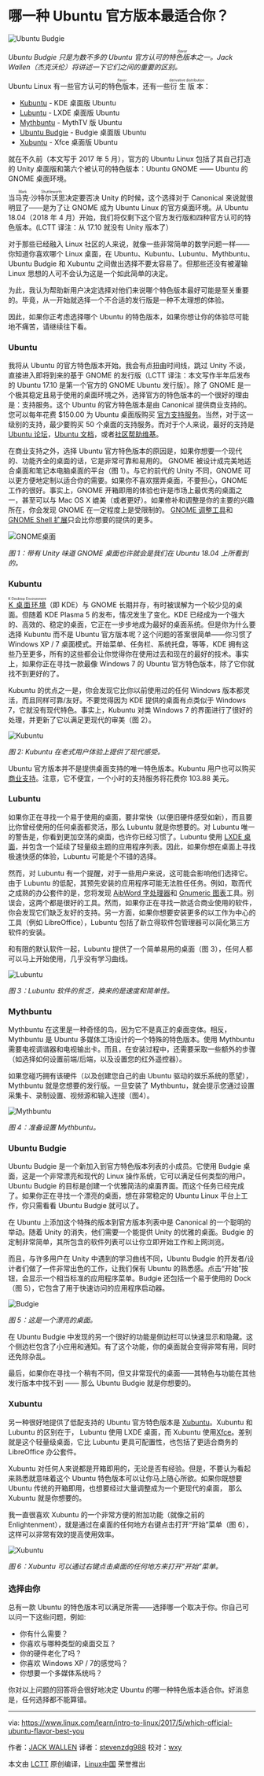 哪一种 Ubuntu 官方版本最适合你？
============================================================

![Ubuntu Budgie](https://www.linux.com/sites/lcom/files/styles/rendered_file/public/ubuntu_budgie.jpg?itok=xpo3Ujfw "Ubuntu Budgie")

*Ubuntu Budgie 只是为数不多的 Ubuntu 官方认可的<ruby>特色版本<rt>flavor</rt></ruby>之一。Jack Wallen（杰克沃伦）将讲述一下它们之间的重要的区别。*

Ubuntu Linux 有一些官方认可的<ruby>特色版本<rt>flavor</rt></ruby>，还有一些<ruby>衍生版本<rt>derivative distribution</rt></ruby>：

*   [Kubuntu][9] - KDE 桌面版 Ubuntu
*   [Lubuntu][10] - LXDE 桌面版 Ubuntu
*   [Mythbuntu][11] - MythTV 版 Ubuntu
*   [Ubuntu Budgie][12] - Budgie 桌面版 Ubuntu 
*   [Xubuntu][8] - Xfce 桌面版 Ubuntu   

就在不久前（本文写于 2017 年 5 月），官方的 Ubuntu Linux 包括了其自己打造的 Unity 桌面版和第六个被认可的特色版本：Ubuntu GNOME —— Ubuntu 的 GNOME 桌面环境。

当<ruby>马克·沙特尔沃思<rt>Mark Shuttleworth</rt></ruby>决定要否决 Unity 的时候，这个选择对于 Canonical 来说就很明显了——是为了让 GNOME 成为 Ubuntu Linux 的官方桌面环境。从 Ubuntu 18.04（2018 年 4 月）开始，我们将仅剩下这个官方发行版和四种官方认可的特色版本。(LCTT 译注：从 17.10 就没有 Unity 版本了）

对于那些已经融入 Linux 社区的人来说，就像一些非常简单的数学问题一样——你知道你喜欢哪个 Linux 桌面，在 Ubuntu、Kubuntu、Lubuntu、Mythbuntu、Ubuntu Budgie 和 Xubuntu 之间做出选择不要太容易了。但那些还没有被灌输 Linux 思想的人可不会认为这是一个如此简单的决定。 

为此，我认为帮助新用户决定选择对他们来说哪个特色版本最好可能是至关重要的。毕竟，从一开始就选择一个不合适的发行版是一种不太理想的体验。

因此，如果你正考虑选择哪个 Ubuntu 的特色版本，如果你想让你的体验尽可能地不痛苦，请继续往下看。

### Ubuntu

我将从 Ubuntu 的官方特色版本开始。我会有点扭曲时间线，跳过 Unity 不谈，直接进入即将到来的基于 GNOME 的发行版（LCTT 译注：本文写作半年后发布的 Ubuntu 17.10 是第一个官方的 GNOME Ubuntu 发行版）。除了 GNOME 是一个极其稳定且易于使用的桌面环境之外，选择官方的特色版本的一个很好的理由是：支持服务。这个 Ubuntu 的官方特色版本是由 Canonical 提供商业支持的。您可以每年花费 $150.00 为 Ubuntu 桌面版购买 [官方支持服务][20]。当然，对于这一级别的支持，最少要购买 50 个桌面的支持服务。而对于个人来说，最好的支持是 [Ubuntu 论坛][21]，[Ubuntu 文档][22]，或者[社区帮助维基][23]。

在商业支持之外，选择 Ubuntu 官方特色版本的原因是，如果你想要一个现代的、功能齐全的桌面的话，它是非常可靠和易用的。 GNOME 被设计成完美地适合桌面和笔记本电脑桌面的平台（图 1）。与它的前代的 Unity 不同，GNOME 可以更方便地定制以适合你的需要。如果你不喜欢摆弄桌面，不要担心，GNOME 工作的很好。事实上，GNOME 开箱即用的体验也许是市场上最优秀的桌面之一，甚至可以与 Mac OS X 媲美（或者更好）。如果修补和调整是你的主要的兴趣所在，你会发现 GNOME 在一定程度上是受限制的。 [GNOME 调整工具][24]和[GNOME Shell 扩展][25]只会比你想要的提供的更多。

![GNOME桌面](https://www.linux.com/sites/lcom/files/styles/rendered_file/public/ubuntu_flavor_a.jpg?itok=Ir6jBKbd "GNOME desktop")

*图 1：带有 Unity 味道 GNOME 桌面也许就会是我们在 Ubuntu 18.04 上所看到的。*

### Kubuntu

<ruby>[K 桌面环境][26]<rt>K Desktop Environment</rt></ruby>（即  KDE）与 GNOME 长期并存，有时被误解为一个较少见的桌面。但随着 KDE Plasma 5 的发布，情况发生了变化。KDE 已经成为一个强大的、高效的、稳定的桌面，它正在一步步地成为最好的桌面系统。但是你为什么要选择 Kubuntu 而不是 Ubuntu 官方版本呢？这个问题的答案很简单——你习惯了 Windows XP / 7 桌面模式。开始菜单、任务栏、系统托盘，等等，KDE 拥有这些乃至更多，所有的这些都会让你觉得你在使用过去和现在的最好的技术。事实上，如果你正在寻找一款最像 Windows 7 的 Ubuntu 官方特色版本，除了它你就找不到更好的了。

Kubuntu 的优点之一是，你会发现它比你以前使用过的任何 Windows 版本都灵活，而且同样可靠/友好。不要觉得因为 KDE 提供的桌面有点类似于 Windows 7，它就没有现代特色。事实上，Kubuntu 对类 Windows 7 的界面进行了很好的处理，并更新了它以满足更现代的审美（图 2）。

![Kubuntu](https://www.linux.com/sites/lcom/files/styles/rendered_file/public/ubuntu_flavor_b.jpg?itok=dGpebi4z "Kubuntu")

*图 2: Kubuntu 在老式用户体验上提供了现代感受。*

Ubuntu 官方版本并不是提供桌面支持的唯一特色版本。Kubuntu 用户也可以购买[商业支持][27]。注意，它不便宜，一个小时的支持服务将花费你 103.88 美元。

### Lubuntu

如果你正在寻找一个易于使用的桌面，要非常快（以便旧硬件感受如新），而且要比你曾经使用的任何桌面都灵活，那么  Lubuntu 就是你想要的。对 Lubuntu 唯一的警告是，你看到更加空荡的桌面，也许你已经习惯了。Lubuntu 使用 [LXDE 桌面][28]，并包含一个延续了轻量级主题的应用程序列表。因此，如果你想在桌面上寻找极速快感的体验，Lubuntu 可能是个不错的选择。 

然而，对 Lubuntu 有一个提醒，对于一些用户来说，这可能会影响他们选择它。由于 Lubuntu 的低配，其预先安装的应用程序可能无法胜任任务。例如，取而代之成熟的办公套件的是，您将发现 [AibWord 字处理器][29]和 [Gnumeric 图表][30]工具。别误会，这两个都是很好的工具。然而，如果你正在寻找一款适合商业使用的软件，你会发现它们缺乏友好的支持。另一方面，如果你想要安装更多的以工作为中心的工具（例如 LibreOffice），Lubuntu 包括了新立得软件包管理器可以简化第三方软件的安装。

和有限的默认软件一起，Lubuntu 提供了一个简单易用的桌面（图 3），任何人都可以马上开始使用，几乎没有学习曲线。

![Lubuntu](https://www.linux.com/sites/lcom/files/styles/rendered_file/public/ubuntu_flavor_c.jpg?itok=nWsJr39r "Lubuntu")

*图 3：Lubuntu 软件的贫乏，换来的是速度和简单性。*

### Mythbuntu

Mythbuntu 在这里是一种奇怪的鸟，因为它不是真正的桌面变体。相反，Mythbuntu 是 Ubuntu 多媒体工场设计的一个特殊的特色版本。使用 Mythbuntu 需要电视调谐器和电视输出卡。而且，在安装过程中，还需要采取一些额外的步骤（如选择如何设置前端/后端，以及设置您的红外遥控器）。

如果您碰巧拥有该硬件（以及创建您自己的由 Ubuntu 驱动的娱乐系统的愿望），Mythbuntu 就是您想要的发行版。一旦安装了 Mythbuntu，就会提示您通过设置采集卡、录制设置、视频源和输入连接（图4）。

![Mythbuntu](https://www.linux.com/sites/lcom/files/styles/rendered_file/public/ubuntu_flavor_d.jpg?itok=Uk16xUIF "Mythbuntu")

*图 4：准备设置 Mythbuntu。*

### Ubuntu Budgie

Ubuntu Budgie 是一个新加入到官方特色版本列表的小成员。它使用 Budgie 桌面，这是一个非常漂亮和现代的 Linux 操作系统，它可以满足任何类型的用户。Ubuntu Budgie 的目标是创建一个优雅简洁的桌面界面。而这个任务已经完成了。如果你正在寻找一个漂亮的桌面，想在非常稳定的 Ubuntu Linux 平台上工作，你只需看看 Ubuntu Budgie 就可以了。

在 Ubuntu 上添加这个特殊的版本到官方版本列表中是 Canonical 的一个聪明的举动。随着 Unity 的消失，他们需要一个能提供 Unity 的优雅的桌面。Budgie 的定制非常简单，其所包含的软件列表可以让你立即开始工作和上网浏览。

而且，与许多用户在 Unity 中遇到的学习曲线不同，Ubuntu Budgie 的开发者/设计者们做了一件非常出色的工作，让我们保有 Ubuntu 的熟悉感。点击“开始”按钮，会显示一个相当标准的应用程序菜单。Budgie 还包括一个易于使用的 Dock（图 5），它包含了用于快速访问的应用程序启动器。

![Budgie](https://www.linux.com/sites/lcom/files/styles/rendered_file/public/ubuntu_flavor_e.jpg?itok=mwlo4xzm "Budgie")

*图 5：这是一个漂亮的桌面。*

在 Ubuntu Budgie 中发现的另一个很好的功能是侧边栏可以快速显示和隐藏。这个侧边栏包含了小应用和通知。有了这个功能，你的桌面就会变得非常有用，同时还免除杂乱。

最后，如果你在寻找一个稍有不同，但又非常现代的桌面——其特色与功能在其他发行版本中找不到 —— 那么 Ubuntu Budgie 就是你想要的。

### Xubuntu

另一种很好地提供了低配支持的 Ubuntu 官方特色版本是 [Xubuntu][32]。Xubuntu 和 Lubuntu 的区别在于， Lubuntu 使用 LXDE 桌面，而 Xubuntu 使用[Xfce][33]。差别就是这个轻量级桌面，它比 Lubuntu 更具可配置性，也包括了更适合商务的 LibreOffice 办公套件。

Xubuntu 对任何人来说都是开箱即用的，无论是否有经验。但是，不要认为看起来熟悉就意味着这个 Ubuntu 特色版本可以让你马上随心所欲。如果你既想要 Ubuntu 传统的开箱即用，也想要经过大量调整成为一个更现代的桌面， 那么 Xubuntu 就是你想要的。

我一直很喜欢 Xubuntu 的一个非常方便的附加功能（就像之前的 Enlightenment），就是通过在桌面的任何地方右键点击打开“开始”菜单（图 6），这样可以非常有效的提高使用效率。

![Xubuntu](https://www.linux.com/sites/lcom/files/styles/rendered_file/public/xubuntu.jpg?itok=XL8_hLet)

*图 6：Xubuntu 可以通过右键点击桌面的任何地方来打开“开始”菜单。*

### 选择由你

总有一款  Ubuntu 的特色版本可以满足所需——选择哪一个取决于你。你自己可以问一下这些问题，例如:

* 你有什么需要？
* 你喜欢与哪种类型的桌面交互？
* 你的硬件老化了吗？
* 你喜欢 Windows XP / 7的感觉吗？
* 你想要一个多媒体系统吗？

你对以上问题的回答将会很好地决定 Ubuntu 的哪一种特色版本适合你。好消息是，任何选择都不能算错。

--------------------------------------------------------------------------------

via: https://www.linux.com/learn/intro-to-linux/2017/5/which-official-ubuntu-flavor-best-you

作者：[JACK WALLEN][a]
译者：[stevenzdg988](https://github.com/stevenzdg988)
校对：[wxy](https://github.com/wxy)

本文由 [LCTT](https://github.com/LCTT/TranslateProject) 原创编译，[Linux中国](https://linux.cn/) 荣誉推出

[a]:https://www.linux.com/users/jlwallen
[1]:https://www.linux.com/licenses/category/used-permission
[2]:https://www.linux.com/licenses/category/used-permission
[3]:https://www.linux.com/licenses/category/used-permission
[4]:https://www.linux.com/licenses/category/used-permission
[5]:https://www.linux.com/licenses/category/used-permission
[6]:https://www.linux.com/licenses/category/used-permission
[7]:https://www.linux.com/licenses/category/used-permission
[8]:http://xubuntu.org/
[9]:http://www.kubuntu.org/
[10]:http://lubuntu.net/
[11]:http://www.mythbuntu.org/
[12]:https://ubuntubudgie.org/
[13]:https://www.linux.com/files/images/ubuntuflavorajpg
[14]:https://www.linux.com/files/images/ubuntuflavorbjpg
[15]:https://www.linux.com/files/images/ubuntuflavorcjpg
[16]:https://www.linux.com/files/images/ubuntuflavordjpg
[17]:https://www.linux.com/files/images/ubuntuflavorejpg
[18]:https://www.linux.com/files/images/xubuntujpg
[19]:https://www.linux.com/files/images/ubuntubudgiejpg
[20]:https://buy.ubuntu.com/collections/ubuntu-advantage-for-desktop
[21]:https://ubuntuforums.org/
[22]:https://help.ubuntu.com/?_ga=2.155705979.1922322560.1494162076-828730842.1481046109
[23]:https://help.ubuntu.com/community/CommunityHelpWiki?_ga=2.155705979.1922322560.1494162076-828730842.1481046109
[24]:https://apps.ubuntu.com/cat/applications/gnome-tweak-tool/
[25]:https://extensions.gnome.org/
[26]:https://www.kde.org/
[27]:https://kubuntu.emerge-open.com/buy
[28]:http://lxde.org/
[29]:https://www.abisource.com/
[30]:http://www.gnumeric.org/
[31]:https://training.linuxfoundation.org/linux-courses/system-administration-training/introduction-to-linux
[32]:https://xubuntu.org/
[33]:https://www.xfce.org/
